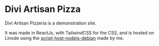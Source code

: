 # Divi Artisan Pizza

Divi Artisan Pizzeria is a demonstration site.

It was made in ReactJs, with TailwindCSS for the CSS, and is hosted on Linode using the [script-host-nodejs-debian]("https://github.com/MrStaf/script-host-nodejs-debian") made by me.
